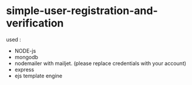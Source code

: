 # simple-user-registration-and-verification


used :

* NODE-js 
* mongodb
* nodemailer with mailjet. (please replace credentials with your account)
* express
* ejs template engine
